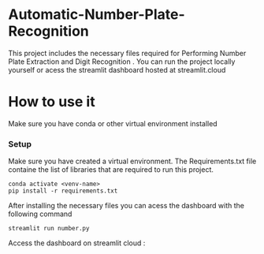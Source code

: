 # Automatic-Number-Plate-Recognition

This project includes the necessary files required for Performing Number Plate Extraction and Digit Recognition . You can run the project locally yourself or acess the streamlit dashboard hosted at streamlit.cloud

# How to use it
Make sure you have conda or other virtual environment installed
### Setup
Make sure you have created a virtual environment. The Requirements.txt file containe the list of libraries that are required to run this project. 

```
conda activate <venv-name>
pip install -r requirements.txt
```

After installing the necessary files you can acess the dashboard with the following command
```
streamlit run number.py
```

Access the dashboard on streamlit cloud : 

